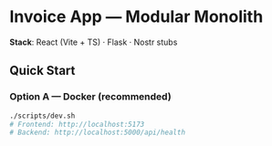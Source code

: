 
# Invoice App — Modular Monolith


**Stack**: React (Vite + TS) · Flask · Nostr stubs


## Quick Start


### Option A — Docker (recommended)
```bash
./scripts/dev.sh
# Frontend: http://localhost:5173
# Backend: http://localhost:5000/api/health
